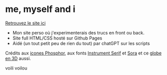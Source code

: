 #  me, myself and i

[Retrouvez le site ici](https://buchtioof.github.io/)

 - Mon site perso où j'experimenterais des trucs en front ou back.
 - Site full HTML/CSS hosté sur Github Pages
 - Aidé (un tout petit peu de rien du tout) par chatGPT sur les scripts

 Crédits aux [icones Phosphor](https://phosphoricons.com/), aux fonts [Instrument Serif](https://github.com/Instrument/instrument-serif) et [Sora](https://github.com/sora-xor/sora-font) et ce [globe en 3D](https://tenor.com/fr/view/globe-joypixels-spinning-rotating-revolving-gif-17543271) aussi.

 voili voilou

